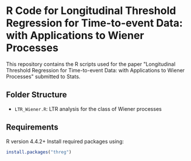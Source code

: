 # R Code for Longitudinal Threshold Regression for Time-to-event Data: with Applications to Wiener Processes

This repository contains the R scripts used for the paper "Longitudinal Threshold Regression for Time-to-event Data: with Applications to Wiener Processes" submitted to Stats.

## Folder Structure
- `LTR_Wiener.R`: LTR analysis for the class of Wiener processes

## Requirements
R version 4.4.2+
Install required packages using:
```R
install.packages("threg")
